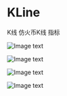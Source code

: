 # KLine
K线  仿火币K线 指标

![Image text](Image/Snip20190718_3.png)

![Image text](Image/Snip20190718_4.png)

![Image text](Image/Snip20190718_5.png)

![Image text](Image/Snip20190718_6.png)
